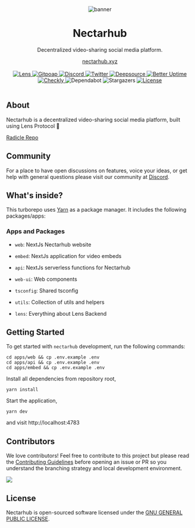 <div align="center">
    <img src="https://assets.nectarhub.xyz/images/brand/banner.png" alt="banner">
    <h1>Nectarhub</h1>
    <p>Decentralized video-sharing social media platform.</p>
    <a href="https://nectarhub.xyz">nectarhub.xyz</a>
</div>
<br>
<div align="center">
    <a href="https://nectarhub.xyz/sasicodes.lens">
        <img src="https://lens-badge.vercel.app/api/badge/sasicodes.lens" alt="Lens">
    </a>
    <a href="https://www.gitpoap.io/gh/nectarhub-xyz/nectarhub">
        <img src="https://public-api.gitpoap.io/v1/repo/nectarhub-xyz/nectarhub/badge" alt="Gitpoap">
    </a>
    <a href="https://nectarhub.xyz/discord">
       <img src="https://img.shields.io/discord/980882088783913010.svg?label=&logo=discord&logoColor=ffffff&color=7389D8&labelColor=6A7EC2" alt="Discord">
    </a>
    <a href="https://twitter.com/nectarhubxyz">
        <img src="https://img.shields.io/twitter/follow/nectarhubxyz?label=nectarhubxyz&style=flat&logo=twitter&color=1DA1F2" alt="Twitter">
    </a>
    <a href="https://deepsource.io/gh/nectarhub-xyz/nectarhub">
        <img src="https://deepsource.io/gh/nectarhub-xyz/nectarhub.svg/?label=active+issues&show_trend=true" alt="Deepsource">
    </a>
     <a href="https://status.nectarhub.xyz">
        <img src="https://betteruptime.com/status-badges/v1/monitor/dfaw.svg" alt="Better Uptime">
    </a>
    <a href="https://nectarhub.checklyhq.com">
        <img src="https://api.checklyhq.com/v1/badges/checks/2278c22c-37af-4c6a-bebc-b48169fdcc78?style=flat&responseTime=true" alt="Checkly">
    </a>
    <span>
        <img src="https://img.shields.io/badge/dependabot-enabled-025e8c?logo=Dependabot" alt="Dependabot">
    </span>
    <span>
        <img src="https://img.shields.io/github/stars/nectarhub-xyz/nectarhub" alt="Stargazers">
    </span>
    <a href="https://github.com/nectarhub-xyz/nectarhub/blob/main/LICENSE">
        <img src="https://badgen.net/github/license/nectarhub-xyz/nectarhub" alt="License">
    </a>
</div>
<br>

## About

Nectarhub is a decentralized video-sharing social media platform, built using Lens Protocol 🌿

[Radicle Repo](https://app.radicle.xyz/seeds/pine.radicle.garden/rad:git:hnrkpibaij783apnhxd9bnuw77i15ncizudso)

## Community

For a place to have open discussions on features, voice your ideas, or get help with general questions please visit our community at [Discord](https://nectarhub.xyz/discord).

## What's inside?

This turborepo uses [Yarn](https://classic.yarnpkg.com/) as a package manager. It includes the following packages/apps:

### Apps and Packages

- `web`: NextJs Nectarhub website
- `embed`: NextJs application for video embeds
- `api`: NextJs serverless functions for Nectarhub

- `web-ui`: Web components
- `tsconfig`: Shared tsconfig
- `utils`: Collection of utils and helpers
- `lens`: Everything about Lens Backend

## Getting Started

To get started with `nectarhub` development, run the following commands:

```
cd apps/web && cp .env.example .env
cd apps/api && cp .env.example .env
cd apps/embed && cp .env.example .env
```

Install all dependencies from repository root,

```
yarn install
```

Start the application,

```
yarn dev
```

and visit http://localhost:4783

## Contributors

We love contributors! Feel free to contribute to this project but please read the [Contributing Guidelines](CONTRIBUTING.md) before opening an issue or PR so you understand the branching strategy and local development environment.

<a href="https://github.com/nectarhub-xyz/nectarhub/graphs/contributors">
  <img src="https://contrib.rocks/image?repo=nectarhub-xyz/nectarhub" />
</a>

## License

Nectarhub is open-sourced software licensed under the [GNU GENERAL PUBLIC LICENSE](LICENSE).
